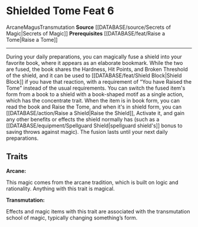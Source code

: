 ﻿---
feat: Shielded Tome
id: '2862'
level: '6'
name: Shielded Tome
prerequisite: '[[DATABASE/feat/Raise a Tome|Raise a Tome]]'
rarity: Common
school: Transmutation
source: '[[DATABASE/source/Secrets of Magic|Secrets of Magic]]'
trait:
- '[[DATABASE/trait/Arcane|Arcane]]'
- '[[DATABASE/trait/Magus|Magus]]'
- '[[DATABASE/trait/Transmutation|Transmutation]]'
type: Feat

---
# Shielded Tome <span class="item-type">Feat 6</span>

<span class="item-trait">Arcane</span><span class="item-trait">Magus</span><span class="item-trait">Transmutation</span>
**Source** [[DATABASE/source/Secrets of Magic|Secrets of Magic]] 
**Prerequisites** [[DATABASE/feat/Raise a Tome|Raise a Tome]]

---
During your daily preparations, you can magically fuse a shield into your favorite book, where it appears as an elaborate bookmark. While the two are fused, the book shares the Hardness, Hit Points, and Broken Threshold of the shield, and it can be used to [[DATABASE/feat/Shield Block|Shield Block]] if you have that reaction, with a requirement of “You have Raised the Tome” instead of the usual requirements.
 You can switch the fused item's form from a book to a shield with a book-shaped motif as a single action, which has the concentrate trait. When the item is in book form, you can read the book and Raise the Tome, and when it's in shield form, you can [[DATABASE/action/Raise a Shield|Raise the Shield]], Activate it, and gain any other benefits or effects the shield normally has (such as a [[DATABASE/equipment/Spellguard Shield|spellguard shield's]] bonus to saving throws against magic). The fusion lasts until your next daily preparations.

## Traits

**Arcane:**

This magic comes from the arcane tradition, which is built on logic and rationality. Anything with this trait is magical.

**Transmutation:**

Effects and magic items with this trait are associated with the transmutation school of magic, typically changing something’s form.